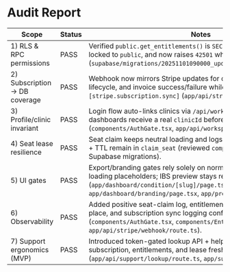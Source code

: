 # Audit Report

| Scope | Status | Notes |
| --- | --- | --- |
| 1) RLS & RPC permissions | PASS | Verified `public.get_entitlements()` is `SECURITY DEFINER`, search path locked to `public`, and now raises `42501` when no clinic membership (`supabase/migrations/20251101090000_update_get_entitlements.sql`). |
| 2) Subscription → DB coverage | PASS | Webhook now mirrors Stripe updates for checkout, subscription lifecycle, and invoice success/failure while logging `[stripe.subscription.sync]` (`app/api/stripe/webhook/route.ts`). |
| 3) Profile/clinic invariant | PASS | Login flow auto-links clinics via `/api/workspace/ensure` so dashboards receive a real `clinicId` before mounts (`components/AuthGate.tsx`, `app/api/workspace/ensure/route.ts`). |
| 4) Seat lease resilience | PASS | Seat claim keeps neutral loading and logs `[seat.claim]` while cleanup + TTL remain in `claim_seat` (reviewed `components/AuthGate.tsx`, Supabase migrations). |
| 5) UI gates | PASS | Export/branding gates rely solely on normalized entitlements with loading placeholders; IBS preview stays read-only (`app/dashboard/condition/[slug]/page.tsx`, `app/dashboard/branding/page.tsx`, `app/preview/ibs/page.tsx`). |
| 6) Observability | PASS | Added positive seat-claim log, entitlements fetch warnings already in place, and subscription sync logging confirmed (`components/AuthGate.tsx`, `components/EntitlementsProvider.tsx`, `app/api/stripe/webhook/route.ts`). |
| 7) Support ergonomics (MVP) | PASS | Introduced token-gated lookup API + helper page exposing clinic, subscription, entitlements, and lease freshness for support audits (`app/api/support/lookup/route.ts`, `app/support/lookup/page.tsx`). |
